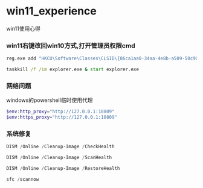 # win11_experience
win11使用心得

### win11右键改回win10方式,打开管理员权限cmd
```cmd
reg.exe add "HKCU\Software\Classes\CLSID\{86ca1aa0-34aa-4e8b-a509-50c905bae2a2}\InprocServer32" /f /ve

taskkill /f /im explorer.exe & start explorer.exe

```

### 网络问题
windows的powershell临时使用代理
```powershell
$env:http_proxy="http://127.0.0.1:10809"
$env:https_proxy="http://127.0.0.1:10809"
```

### 系统修复
```powershell
DISM /Online /Cleanup-Image /CheckHealth
```
```powershell
DISM /Online /Cleanup-Image /ScanHealth
```
```powershell
DISM /Online /Cleanup-Image /RestoreHealth
```
```powershell
sfc /scannow
```
